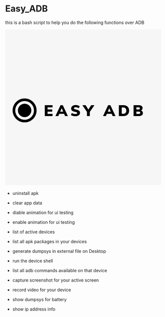 # Easy_ADB

this is a bash script to help you do the following functions over ADB

![alt tag](art/team.png)

- uninstall apk

- clear app data

- diable animation for ui testing

- enable animation for ui testing

- list of active devices

- list all apk packages in your devices

- generate dumpsys in external file on Desktop

- run the device shell

- list all adb commands available on that device

- capture screenshot for your active screen

- record video for your device

- show dumpsys for battery

- show ip address info
